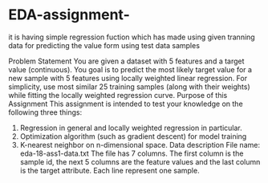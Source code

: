 # EDA-assignment-
it is having simple regression fuction which has made using given tranning data for predicting the value form using test data samples


Problem Statement
You are given a dataset with 5 features and a target value (continuous). You goal is to
predict the most likely target value for a new sample with 5 features using locally
weighted linear regression. For simplicity, use most similar 25 training samples (along
with their weights) while fitting the locally weighted regression curve.
Purpose of this Assignment
This assignment is intended to test your knowledge on the following three things:
1. Regression in general and locally weighted regression in particular.
2. Optimization algorithm (such as gradient descent) for model training
3. K-nearest neighbor on n-dimensional space.
Data description
File name: eda-18-ass1-data.txt
The file has 7 columns. The first column is the sample id, the next 5 columns are the
feature values and the last column is the target attribute. Each line represent one sample.
